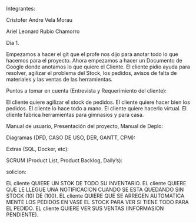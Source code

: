 Integrantes:

Cristofer Andre Vela Morau 

Ariel Leonard Rubio Chamorro

Dia 1.

Empezamos a hacer el git que el profe nos dijo para anotar todo lo que hacemos para el proyecto. Ahora empezamos a hacer un Documento de Google donde anotamos lo que quiere el Cliente.
El cliente pidio ayuda para resolver, agilizar el problema del Stock, los pedidos, avisos de falta de materiales y las ventas de las herramientas.

Puntos a tomar en cuenta (Entrevista y Requerimiento del cliente):

El cliente quiere agilizar el stock de pedidos.
El cliente quiere hacer bien los pedidos.
El cliente lo hace todo a mano.
El cliente quiere hacerlo virtual.
El cliente fabrica herramientas para gimnasios y para casa.



Manual de usuario, Presentación del proyecto, Manual de Deplo: 




Diagramas (DFD, CASO DE USO, DER, GANTT, CPM):




Extras (SQL, Docker, etc):




SCRUM (Product List, Product Backlog, Daily’s):

solicion:

EL cliente QUIERE UN STOK DE TODO SU INVENTARIO.
EL cliente QUIERE QUE LE LLEGUE UNA NOTIFICACION CUANDO SE ESTA QUEDANDO SIN STOCK (10) DE (100).
EL cliente QUIERE QUE SE ARREGEN AUTOMATICA MENTE LOS PEDIDOS EN VASE EL STOCK PARA VER SI TIENE TODO PARA EL PEDIDO.
EL cliente QUIERE VER SUS VENTAS (INFORMASION PENDIENTE).
